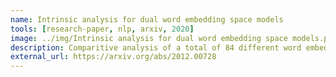 ```yaml
---
name: Intrinsic analysis for dual word embedding space models
tools: [research-paper, nlp, arxiv, 2020]
image: ../img/Intrinsic analysis for dual word embedding space models.png
description: Comparitive analysis of a total of 84 different word embedding models against semantic, association and analogy evaluations tasks which are made up of 9 open-source linguistics datasets.
external_url: https://arxiv.org/abs/2012.00728
---
```

